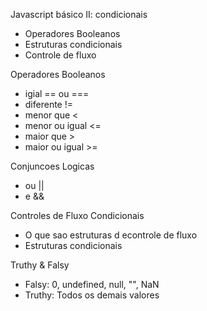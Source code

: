 
Javascript básico II: condicionais

- Operadores Booleanos
- Estruturas condicionais 
- Controle de fluxo

Operadores Booleanos

- igial == ou ===
- diferente !=
- menor que <
- menor ou igual <=
- maior que >
- maior ou igual >=

Conjuncoes Logicas

- ou ||
- e &&


Controles de Fluxo
Condicionais
- O que sao estruturas d econtrole de fluxo
- Estruturas condicionais


Truthy & Falsy
- Falsy: 0, undefined, null, "", NaN
- Truthy: Todos os demais valores